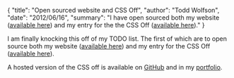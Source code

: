 {
  "title": "Open sourced website and CSS Off",
  "author": "Todd Wolfson",
  "date": "2012/06/16",
  "summary": "I have open sourced both my website ([available here](https://github.com/twolfson/twolfson.com)) and my entry for the the CSS Off ([available here](https://github.com/twolfson/CSS-Off--2011-))."
}

I am finally knocking this off of my TODO list. The first of which are to open source both my website ([available here](https://github.com/twolfson/twolfson.com)) and my entry for the CSS Off ([available here](https://github.com/twolfson/CSS-Off--2011-)).

A hosted version of the CSS off is available on [GitHub](http://twolfson.github.com/CSS-Off--2011-/) and in my [portfolio](http://twolfson.com/public/portfolio/css_off/).